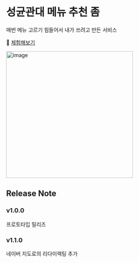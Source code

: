 # 성균관대 메뉴 추천 좀

매번 메뉴 고르기 힘들어서 내가 쓰려고 만든 서비스

📎 [체험해보기](https://skku-me-choo.vercel.app/)

<img width="341" alt="image" src="https://github.com/JLake310/skku-me-choo/assets/86578246/61d98309-34f9-4a62-956d-3be81b0e698a">

## Release Note
### v1.0.0
프로토타입 릴리즈

### v1.1.0
네이버 지도로의 리다이렉팅 추가
